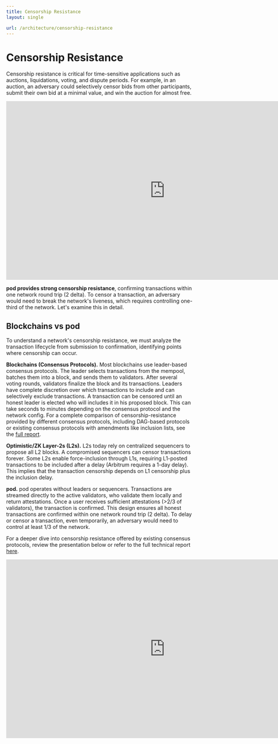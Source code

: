 ```yaml
---
title: Censorship Resistance
layout: single

url: /architecture/censorship-resistance
---
```

# Censorship Resistance

Censorship resistance is critical for time-sensitive applications such as auctions, 
liquidations, voting, and dispute periods. For example, in an auction, 
an adversary could selectively censor bids from other participants, submit 
their own bid at a minimal value, and win the auction for almost free. 

<iframe src="https://player.vimeo.com/video/1034094359" width="853" height="480" frameborder="0" allow="autoplay; fullscreen; picture-in-picture" allowfullscreen></iframe>

**pod provides strong censorship resistance**, confirming transactions within one 
network round trip (2 delta). To censor a transaction, an adversary would need 
to break the network's liveness, which requires controlling one-third of the network. 
Let's examine this in detail.

## Blockchains vs pod

To understand a network's censorship resistance, we must analyze the transaction lifecycle 
from submission to confirmation, identifying points where censorship can occur.

**Blockchains (Consensus Protocols).** Most blockchains use leader-based consensus protocols. 
The leader selects transactions from the mempool, batches them into a block, and sends 
them to validators. After several voting rounds, validators finalize the block and its 
transactions. Leaders have complete discretion over which transactions to include and 
can selectively exclude transactions. A transaction can be censored until 
an honest leader is elected who will includes it in his proposed block. This can take
seconds to minutes depending on the consensus protocol and the network config. 
For a complete comparison of censorship-resistance provided by different consensus protocols, 
including DAG-based protocols or existing consensus protocols with amendments like inclusion lists, 
see the [full report](https://www.commonprefix.com/static/clients/flashbots/flashbots_report.pdf).

**Optimistic/ZK Layer-2s (L2s).** L2s today rely on centralized sequencers to propose all L2 blocks. 
A compromised sequencers can censor transactions forever. Some L2s enable 
force-inclusion through L1s, requiring L1-posted transactions to be included after a delay 
(Arbitrum requires a 1-day delay). This implies that the transaction censorship depends on L1 censorship 
plus the inclusion delay.

**pod.** pod operates without leaders or sequencers. Transactions are streamed directly 
to the active validators, who validate them locally and return attestations. Once a user 
receives sufficient attestations (>2/3 of validators), the transaction is confirmed. 
This design ensures all honest transactions are confirmed within one network round trip 
(2 delta). To delay or censor a transaction, even temporarily, an adversary would need 
to control at least 1/3 of the network. 

For a deeper dive into censorship resistance offered by existing consensus protocols, 
review the presentation below or refer to the full technical report 
[here](https://www.commonprefix.com/static/clients/flashbots/flashbots_report.pdf).

<iframe src="https://www.youtube.com/embed/O4MUHwJMgkI" width="853" height="480" frameborder="0" allow="autoplay; fullscreen; picture-in-picture" allowfullscreen></iframe>
